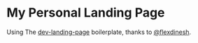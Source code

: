 # My Personal Landing Page 

Using The [dev-landing-page](https://github.com/flexdinesh/dev-landing-page) boilerplate, thanks to [@flexdinesh](https://github.com/flexdinesh).